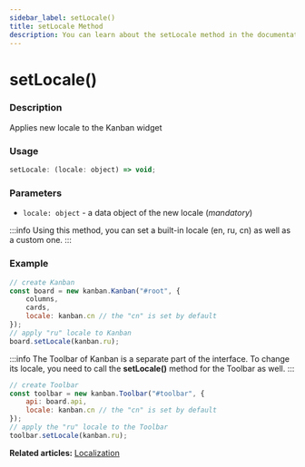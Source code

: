 ```yaml
---
sidebar_label: setLocale()
title: setLocale Method
description: You can learn about the setLocale method in the documentation of the DHTMLX JavaScript Kanban library. Browse developer guides and API reference, try out code examples and live demos, and download a free 30-day evaluation version of DHTMLX Kanban.
---
```


# setLocale()

### Description

Applies new locale to the Kanban widget

### Usage

~~~jsx {}
setLocale: (locale: object) => void;
~~~

### Parameters

- `locale: object` - a data object of the new locale (*mandatory*)

:::info
Using this method, you can set a built-in locale (en, ru, cn) as well as a custom one.
:::

### Example

~~~jsx {7}
// create Kanban
const board = new kanban.Kanban("#root", {
	columns,
	cards,
	locale: kanban.cn // the "cn" is set by default
});
// apply "ru" locale to Kanban
board.setLocale(kanban.ru);
~~~

:::info
The Toolbar of Kanban is a separate part of the interface. To change its locale, you need to call the **setLocale()** method for the Toolbar as well.
:::

~~~jsx {7}
// create Toolbar
const toolbar = new kanban.Toolbar("#toolbar", {
	api: board.api,
	locale: kanban.cn // the "cn" is set by default
});
// apply the "ru" locale to the Toolbar
toolbar.setLocale(kanban.ru);
~~~

**Related articles:** [Localization](guides/localization.md)
